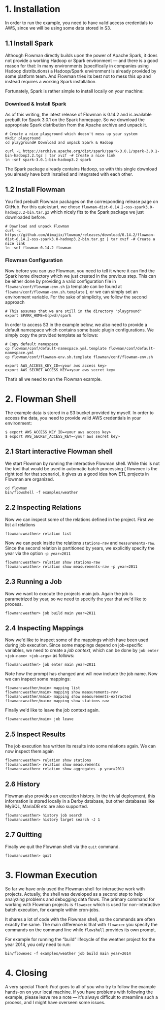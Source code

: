 # 1. Installation

In order to run the example, you need to have valid access credentials to AWS, since we will be using some data
stored in S3.

## 1.1 Install Spark

Although Flowman directly builds upon the power of Apache Spark, it does not provide a working Hadoop or Spark
environment — and there is a good reason for that: In many environments (specifically in companies using Hadoop
distributions) a Hadoop/Spark environment is already provided by some platform team. And Flowman tries its best not
to mess this up and instead requires a working Spark installation.

Fortunately, Spark is rather simple to install locally on your machine:

### Download & Install Spark

As of this writing, the latest release of Flowman is 0.14.2 and is available prebuilt for Spark 3.0.1 on the Spark
homepage. So we download the appropriate Spark distribution from the Apache archive and unpack it.

```shell
# Create a nice playground which doesn't mess up your system
mkdir playground
cd playground# Download and unpack Spark & Hadoop

curl -L https://archive.apache.org/dist/spark/spark-3.0.1/spark-3.0.1-bin-hadoop3.2.tgz | tar xvzf -# Create a nice link
ln -snf spark-3.0.1-bin-hadoop3.2 spark
```

The Spark package already contains Hadoop, so with this single download you already have both installed and integrated with each other.

## 1.2 Install Flowman

You find prebuilt Flowman packages on the corresponding release page on GitHub. For this quickstart, we chose
`flowman-dist-0.14.2-oss-spark3.0-hadoop3.2-bin.tar.gz` which nicely fits to the Spark package we just downloaded before.

```shell
# Download and unpack Flowman
curl -L https://github.com/dimajix/flowman/releases/download/0.14.2/flowman-dist-0.14.2-oss-spark3.0-hadoop3.2-bin.tar.gz | tar xvzf -# Create a nice link
ln -snf flowman-0.14.2 flowman
```

### Flowman Configuration

Now before you can use Flowman, you need to tell it where it can find the Spark home directory which we just created
in the previous step. This can be either done by providing a valid configuration file in
`flowman/conf/flowman-env.sh` (a template can be found at `flowman/conf/flowman-env.sh.template` ), or we can simply
set an environment variable. For the sake of simplicity, we follow the second approach

```shell
# This assumes that we are still in the directory "playground"
export SPARK_HOME=$(pwd)/spark
```

In order to access S3 in the example below, we also need to provide a default namespace which contains some basic
plugin configurations. We simply copy the provided template as follows:

```shell
# Copy default namespace
cp flowman/conf/default-namespace.yml.template flowman/conf/default-namespace.yml
cp flowman/conf/flowman-env.sh.template flowman/conf/flowman-env.sh

export AWS_ACCESS_KEY_ID=<your aws access key>
export AWS_SECRET_ACCESS_KEY=<your aws secret key>
```
That’s all we need to run the Flowman example.


# 2. Flowman Shell

The example data is stored in a S3 bucket provided by myself. In order to access the data, you need to provide valid
AWS credentials in your environment:

```shell
$ export AWS_ACCESS_KEY_ID=<your aws access key>
$ export AWS_SECRET_ACCESS_KEY=<your aws secret key>
```

## 2.1 Start interactive Flowman shell

We start Flowman by running the interactive Flowman shell. While this is not the tool that would be used in automatic
batch processing ( flowexec is the right tool for that scenario), it gives us a good idea how ETL projects in Flowman
are organized.

```shell
cd flowman
bin/flowshell -f examples/weather
```

## 2.2 Inspecting Relations

Now we can inspect some of the relations defined in the project. First we list all relations
```
flowman:weather> relation list
```

Now we can peek inside the relations `stations-raw` and `measurements-raw`. Since the second relation is partitioned
by years, we explicitly specify the year via the option `-p year=2011`
```
flowman:weather> relation show stations-raw
flowman:weather> relation show measurements-raw -p year=2011
```

## 2.3 Running a Job

Now we want to execute the projects main job. Again the job is parametrized by year, so we need to specify the year
that we'd like to process.
```
flowman:weather> job build main year=2011
```

## 2.4 Inspecting Mappings

Now we'd like to inspect some of the mappings which have been used during job execution. Since some mappings depend
on job-specific variables, we need to create a *job context*, which can be done by `job enter <job-name> <job-args>`
as follows:
```
flowman:weather> job enter main year=2011
```
Note how the prompt has changed and will now include the job name. Now we can inspect some mappings:
```
flowman:weather/main> mapping list
flowman:weather/main> mapping show measurements-raw
flowman:weather/main> mapping show measurements-extracted
flowman:weather/main> mapping show stations-raw
```
Finally we'd like to leave the job context again.
```
flowman:weather/main> job leave
```


## 2.5 Inspect Results

The job execution has written its results into some relations again. We can now inspect them again
```
flowman:weather> relation show stations
flowman:weather> relation show measurements
flowman:weather> relation show aggregates -p year=2011
```

## 2.6 History

Flowman also provides an execution history. In the trivial deployment, this information is stored locally in a
Derby database, but other databases like MySQL, MariaDB etc are also supported.
```
flowman:weather> history job search
flowman:weather> history target search -J 1
```

## 2.7 Quitting

Finally we quit the Flowman shell via the `quit` command.
```
flowman:weather> quit
```

# 3. Flowman Execution

So far we have only used the Flowman shell for interactive work with projects. Actually, the shell was developed as a
second step to help analyzing problems and debugging data flows. The primary command for working with Flowman projects
is `flowexec` which is used for non-interactive batch execution, for example within cron-jobs.

It shares a lot of code with the Flowman shell, so the commands are often exactly the same. The main difference is
that with `flowexec` you specify the commands on the command line while `flowshell` provides its own prompt.

For example for running the “build” lifecycle of the weather project for the year 2014, you only need to run:
```shell
bin/flowexec -f examples/weather job build main year=2014
```

# 4. Closing

A very special *Thank You!* goes to all of you who try to follow the example hands-on on your local machine. If you have
problems with following the example, please leave me a note — it’s always difficult to streamline such a process, and
I might have overseen some issues.
